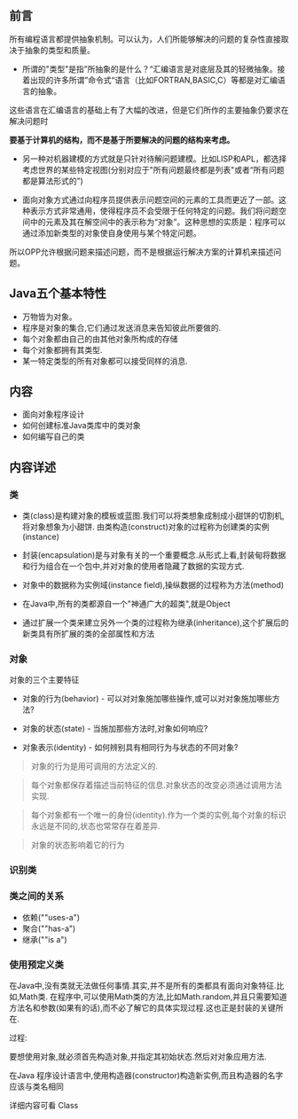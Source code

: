 ## 前言

所有编程语言都提供抽象机制。可以认为，人们所能够解决的问题的复杂性直接取决于抽象的类型和质量。

+ 所谓的"类型"是指”所抽象的是什么？“汇编语言是对底层及其的轻微抽象。接着出现的许多所谓”命令式“语言（比如FORTRAN,BASIC,C）等都是对汇编语言的抽象。

这些语言在汇编语言的基础上有了大幅的改进，但是它们所作的主要抽象仍要求在解决问题时

**要基于计算机的结构，而不是基于所要解决的问题的结构来考虑。**

+ 另一种对机器建模的方式就是只针对待解问题建模。比如LISP和APL，都选择考虑世界的某些特定视图(分别对应于"所有问题最终都是列表"或者“所有问题都是算法形式的”)

+ 面向对象方式通过向程序员提供表示问题空间的元素的工具而更近了一部。这种表示方式非常通用，使得程序员不会受限于任何特定的问题。我们将问题空间中的元素及其在解空间中的表示称为“对象”。这种思想的实质是：程序可以通过添加新类型的对象使自身使用与某个特定问题。

所以OPP允许根据问题来描述问题，而不是根据运行解决方案的计算机来描述问题。

## Java五个基本特性

+ 万物皆为对象。
+ 程序是对象的集合,它们通过发送消息来告知彼此所要做的.
+ 每个对象都由自己的由其他对象所构成的存储
+ 每个对象都拥有其类型.
+ 某一特定类型的所有对象都可以接受同样的消息.

## 内容
+ 面向对象程序设计
+ 如何创建标准Java类库中的类对象
+ 如何编写自己的类

## 内容详述

### 类

+ 类(class)是构建对象的模板或蓝图.我们可以将类想象成制成小甜饼的切割机,将对象想象为小甜饼.  由类构造(construct)对象的过程称为创建类的实例(instance)  

+ 封装(encapsulation)是与对象有关的一个重要概念.从形式上看,封装甸将数据和行为组合在一个包中,并对对象的使用者隐藏了数据的实现方式.

+ 对象中的数据称为实例域(instance field),操纵数据的过程称为方法(method) 

+ 在Java中,所有的类都源自一个"神通广大的超类",就是Object

+ 通过扩展一个类来建立另外一个类的过程称为继承(inheritance),这个扩展后的新类具有所扩展的类的全部属性和方法

### 对象

对象的三个主要特征

+ 对象的行为(behavior) - 可以对对象施加哪些操作,或可以对对象施加哪些方法?

+ 对象的状态(state) - 当施加那些方法时,对象如何响应?

+ 对象表示(identity) - 如何辨别具有相同行为与状态的不同对象?

> 对象的行为是用可调用的方法定义的.

> 每个对象都保存着描述当前特征的信息.对象状态的改变必须通过调用方法实现.

> 每个对象都有一个唯一的身份(identity).作为一个类的实例,每个对象的标识永远是不同的,状态也常常存在着差异.

> 对象的状态影响着它的行为



### 识别类

### 类之间的关系

+ 依赖(""uses-a")
+ 聚合(""has-a")
+ 继承(""is a")

### 使用预定义类

在Java中,没有类就无法做任何事情.其实,并不是所有的类都具有面向对象特征.比如,Math类.
在程序中,可以使用Math类的方法,比如Math.random,并且只需要知道方法名和参数(如果有的话),而不必了解它的具体实现过程.这也正是封装的关键所在.

过程:

要想使用对象,就必须首先构造对象,并指定其初始状态.然后对对象应用方法.

在Java 程序设计语言中,使用构造器(constructor)构造新实例,而且构造器的名字应该与类名相同

详细内容可看 Class






